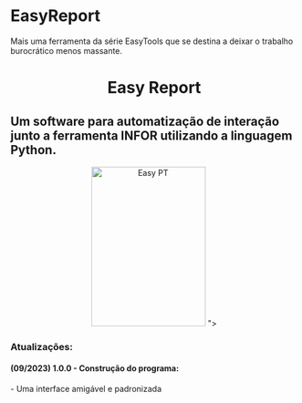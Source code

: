 # EasyReport
Mais uma ferramenta da série EasyTools que se destina a deixar o trabalho burocrático menos massante.

<h1 align='center'> Easy Report </h1>
<h2>Um software para automatização de interação junto a ferramenta INFOR utilizando a linguagem Python.</h2>

<div align="center">
  <img height="280" width="200" alt="Easy PT"  src="https://github.com/Soulbope/EasyReport/assets/102233091/77d988d8-5b24-47aa-85ea-2cded518f333">
">


</div>

<h3>Atualizações:</h3>
<h4>(09/2023) 1.0.0 - Construção do programa:</h4>
   <p>  - Uma interface amigável e padronizada </p>
